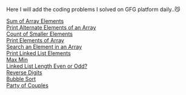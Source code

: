 Here I will add the coding problems I solved on GFG platform daily..😼

[Sum of Array Elements](https://practice.geeksforgeeks.org/problems/sum-of-array-elements2502/1?page=1&difficulty[]=-2&category[]=Arrays&sortBy=submissions)<br/>
[Print Alternate Elements of an Array](https://practice.geeksforgeeks.org/problems/print-alternate-elements-of-an-array/1?page=1&difficulty[]=-2&category[]=Arrays&sortBy=submissions)<br/>
[Count of Smaller Elements](https://practice.geeksforgeeks.org/problems/count-of-smaller-elements5947/1?page=1&difficulty[]=-2&category[]=Arrays&sortBy=submissions)<br/>
[Print Elements of Array](https://practice.geeksforgeeks.org/problems/print-elements-of-array4910/1?page=1&difficulty[]=-2&category[]=Arrays&sortBy=submissions)<br/>
[Search an Element in an Array](https://practice.geeksforgeeks.org/problems/search-an-element-in-an-array-1587115621/1?page=1&difficulty[]=-1&category[]=Arrays&sortBy=submissions)<br/>
[Print Linked List Elements](https://practice.geeksforgeeks.org/problems/print-linked-list-elements/1?page=1&difficulty[]=-1&category[]=Linked%20List&sortBy=submissions)<br/>
[Max Min](https://practice.geeksforgeeks.org/problems/max-min/1?utm_source=gfg&utm_medium=article&utm_campaign=bottom_sticky_on_article)<br/>
[Linked List Length Even or Odd?](https://practice.geeksforgeeks.org/problems/linked-list-length-even-or-odd/1?page=2&category[]=Linked%20List&sortBy=submissions)<br/>
[Reverse Digits](https://practice.geeksforgeeks.org/problems/reverse-digit0316/1?page=1&sortBy=submissions&searchQuery=Reverse)<br/>
[Bubble Sort](https://practice.geeksforgeeks.org/problems/bubble-sort/1)<br/>
[Party of Couples](https://practice.geeksforgeeks.org/problems/alone-in-couple5507/1?page=1&difficulty[]=-2&curated[]=1&sortBy=submissions)<br/>
